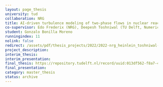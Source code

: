 ```yaml
---
layout: page_thesis
university: tud
collaboration: NRG
title: AI-driven turbulence modeling of two-phase flows in nuclear reactors
co-supervisor: Edo Frederix (NRG), Deepesh Toshniwal (TU Delft, Numerical Analysis)
student: Gonzalo Bonilla Moreno
runningindex: 11
nolink: false
redirect: /assets/pdf/thesis_projects/2022/2022-nrg_heinlein_toshniwal-ai_turbulence_modeling/project_description.pdf
project_description:
interim_thesis:
interim_presentation:
final_thesis: https://repository.tudelft.nl/record/uuid:013df562-f8a7-44e6-8009-9d711bcbbb41
final_presentation:
category: master_thesis
status: archive
---
```

